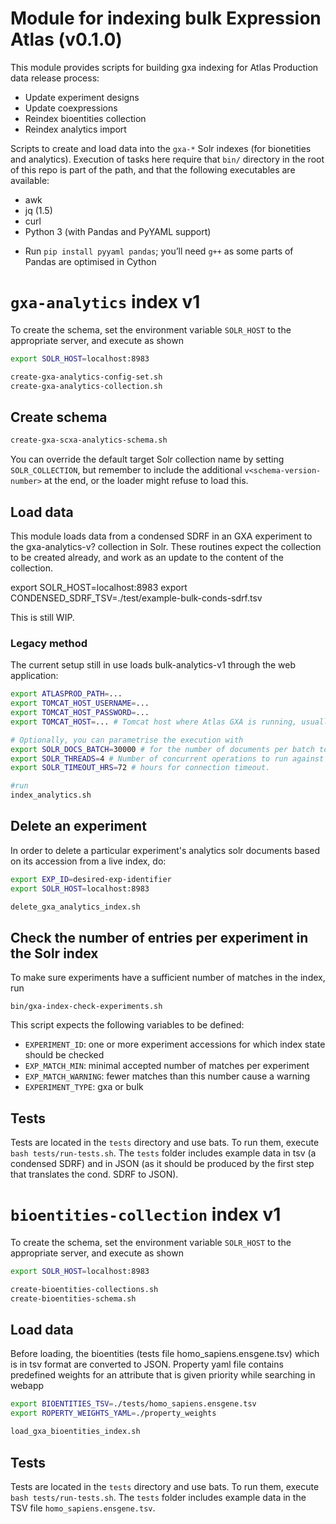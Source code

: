 # Module for indexing bulk Expression Atlas (v0.1.0)

This module provides scripts for building gxa indexing for Atlas Production data release process:

- Update experiment designs
- Update coexpressions
- Reindex bioentities collection
- Reindex analytics import

Scripts to create and load data into the `gxa-*` Solr indexes (for bionetities and analytics). Execution of tasks here require that `bin/` directory in the root of this repo is part of the path, and that the following executables are available:

- awk
- jq (1.5)
- curl
- Python 3 (with Pandas and PyYAML support)

* Run `pip install pyyaml pandas`; you’ll need `g++` as some parts of Pandas are optimised in Cython

# `gxa-analytics` index v1

To create the schema, set the environment variable `SOLR_HOST` to the appropriate server, and execute as shown

```bash
export SOLR_HOST=localhost:8983

create-gxa-analytics-config-set.sh
create-gxa-analytics-collection.sh
```

## Create schema
```bash
create-gxa-scxa-analytics-schema.sh
```

You can override the default target Solr collection name by setting `SOLR_COLLECTION`, but remember to include the additional `v<schema-version-number>` at the end, or the loader might refuse to load this.


## Load data
This module loads data from a condensed SDRF in an GXA experiment to the gxa-analytics-v? collection in Solr. These routines expect the collection to be created already, and work as an update to the content of the collection.

export SOLR_HOST=localhost:8983
export CONDENSED_SDRF_TSV=./test/example-bulk-conds-sdrf.tsv

This is still WIP.

### Legacy method

The current setup still in use loads bulk-analytics-v1 through the web application:

```bash
export ATLASPROD_PATH=...
export TOMCAT_HOST_USERNAME=...
export TOMCAT_HOST_PASSWORD=...
export TOMCAT_HOST=... # Tomcat host where Atlas GXA is running, usually the prod environment.

# Optionally, you can parametrise the execution with
export SOLR_DOCS_BATCH=30000 # for the number of documents per batch to load to Solr
export SOLR_THREADS=4 # Number of concurrent operations to run against solr
export SOLR_TIMEOUT_HRS=72 # hours for connection timeout.

#run
index_analytics.sh
```

## Delete an experiment
In order to delete a particular experiment's analytics solr documents based on its accession from a live index, do:

```bash
export EXP_ID=desired-exp-identifier
export SOLR_HOST=localhost:8983

delete_gxa_analytics_index.sh
```

## Check the number of entries per experiment in the Solr index
To make sure experiments have a sufficient number of matches in the index, run  
```
bin/gxa-index-check-experiments.sh
```
This script expects the following variables to be defined:
- `EXPERIMENT_ID`: one or more experiment accessions for which index state should be checked
- `EXP_MATCH_MIN`: minimal accepted number of matches per experiment
- `EXP_MATCH_WARNING`: fewer matches than this number cause a warning
- `EXPERIMENT_TYPE`: gxa or bulk

## Tests
Tests are located in the `tests` directory and use bats. To run them, execute `bash tests/run-tests.sh`. The `tests` folder includes example data in tsv (a condensed SDRF) and in JSON (as it should be produced by the first step that translates the cond. SDRF to JSON).


# `bioentities-collection` index v1

To create the schema, set the environment variable `SOLR_HOST` to the appropriate server, and execute as shown

```bash
export SOLR_HOST=localhost:8983

create-bioentities-collections.sh
create-bioentities-schema.sh
```
## Load data
Before loading, the bioentities (tests file homo_sapiens.ensgene.tsv) which is in tsv format are converted to JSON. Property yaml file contains predefined weights for an attribute that is given priority while searching in webapp

```bash
export BIOENTITIES_TSV=./tests/homo_sapiens.ensgene.tsv
export ROPERTY_WEIGHTS_YAML=./property_weights

load_gxa_bioentities_index.sh

```

## Tests
Tests are located in the `tests` directory and use bats. To run them, execute `bash tests/run-tests.sh`. The `tests` folder includes example data in the TSV file `homo_sapiens.ensgene.tsv`.
